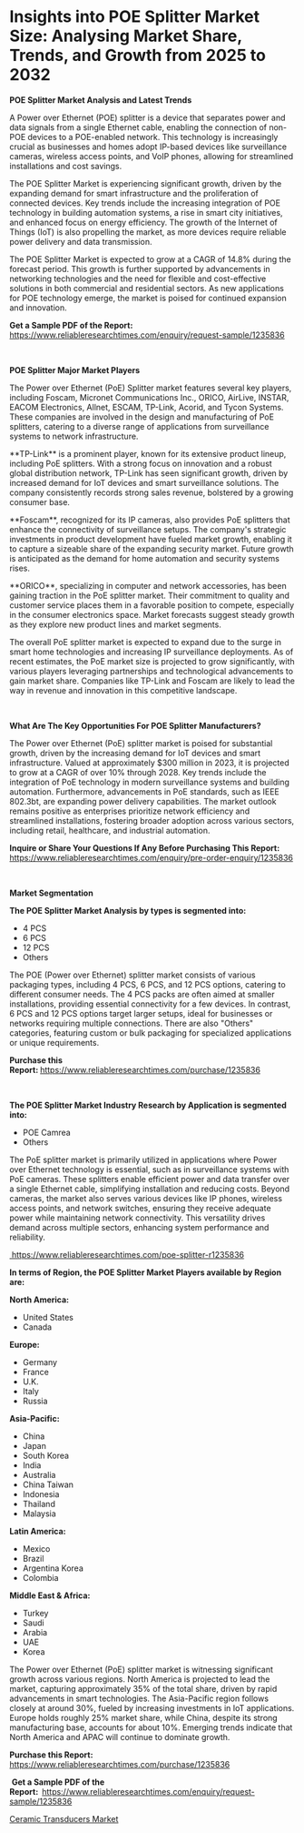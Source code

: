 <p><h1>Insights into POE Splitter Market Size: Analysing Market Share, Trends, and Growth from 2025 to 2032</h1></p><p><strong>POE Splitter Market Analysis and Latest Trends</strong></p>
<p><p>A Power over Ethernet (POE) splitter is a device that separates power and data signals from a single Ethernet cable, enabling the connection of non-POE devices to a POE-enabled network. This technology is increasingly crucial as businesses and homes adopt IP-based devices like surveillance cameras, wireless access points, and VoIP phones, allowing for streamlined installations and cost savings.</p><p>The POE Splitter Market is experiencing significant growth, driven by the expanding demand for smart infrastructure and the proliferation of connected devices. Key trends include the increasing integration of POE technology in building automation systems, a rise in smart city initiatives, and enhanced focus on energy efficiency. The growth of the Internet of Things (IoT) is also propelling the market, as more devices require reliable power delivery and data transmission.</p><p>The POE Splitter Market is expected to grow at a CAGR of 14.8% during the forecast period. This growth is further supported by advancements in networking technologies and the need for flexible and cost-effective solutions in both commercial and residential sectors. As new applications for POE technology emerge, the market is poised for continued expansion and innovation.</p></p>
<p><strong>Get a Sample PDF of the Report:&nbsp;</strong> <a href="https://www.reliableresearchtimes.com/enquiry/request-sample/1235836?utm_campaign=3311&utm_medium=2&utm_source=Github&utm_content=ia&utm_term=06042025&utm_id=poe-splitter">https://www.reliableresearchtimes.com/enquiry/request-sample/1235836</a></p>
<p>&nbsp;</p>
<p><strong>POE Splitter Major Market Players</strong></p>
<p><p>The Power over Ethernet (PoE) Splitter market features several key players, including Foscam, Micronet Communications Inc., ORICO, AirLive, INSTAR, EACOM Electronics, Allnet, ESCAM, TP-Link, Acorid, and Tycon Systems. These companies are involved in the design and manufacturing of PoE splitters, catering to a diverse range of applications from surveillance systems to network infrastructure.</p><p>**TP-Link** is a prominent player, known for its extensive product lineup, including PoE splitters. With a strong focus on innovation and a robust global distribution network, TP-Link has seen significant growth, driven by increased demand for IoT devices and smart surveillance solutions. The company consistently records strong sales revenue, bolstered by a growing consumer base.</p><p>**Foscam**, recognized for its IP cameras, also provides PoE splitters that enhance the connectivity of surveillance setups. The company's strategic investments in product development have fueled market growth, enabling it to capture a sizeable share of the expanding security market. Future growth is anticipated as the demand for home automation and security systems rises.</p><p>**ORICO**, specializing in computer and network accessories, has been gaining traction in the PoE splitter market. Their commitment to quality and customer service places them in a favorable position to compete, especially in the consumer electronics space. Market forecasts suggest steady growth as they explore new product lines and market segments.</p><p>The overall PoE splitter market is expected to expand due to the surge in smart home technologies and increasing IP surveillance deployments. As of recent estimates, the PoE market size is projected to grow significantly, with various players leveraging partnerships and technological advancements to gain market share. Companies like TP-Link and Foscam are likely to lead the way in revenue and innovation in this competitive landscape.</p></p>
<p>&nbsp;</p>
<p><strong>What Are The Key Opportunities For POE Splitter Manufacturers?</strong></p>
<p><p>The Power over Ethernet (PoE) splitter market is poised for substantial growth, driven by the increasing demand for IoT devices and smart infrastructure. Valued at approximately $300 million in 2023, it is projected to grow at a CAGR of over 10% through 2028. Key trends include the integration of PoE technology in modern surveillance systems and building automation. Furthermore, advancements in PoE standards, such as IEEE 802.3bt, are expanding power delivery capabilities. The market outlook remains positive as enterprises prioritize network efficiency and streamlined installations, fostering broader adoption across various sectors, including retail, healthcare, and industrial automation.</p></p>
<p><strong>Inquire or Share Your Questions If Any Before Purchasing This Report:</strong> <a href="https://www.reliableresearchtimes.com/enquiry/pre-order-enquiry/1235836?utm_campaign=3311&utm_medium=2&utm_source=Github&utm_content=ia&utm_term=06042025&utm_id=poe-splitter">https://www.reliableresearchtimes.com/enquiry/pre-order-enquiry/1235836</a></p>
<p>&nbsp;</p>
<p><strong>Market Segmentation</strong></p>
<p><strong>The POE Splitter Market Analysis by types is segmented into:</strong></p>
<p><ul><li>4 PCS</li><li>6 PCS</li><li>12 PCS</li><li>Others</li></ul></p>
<p><p>The POE (Power over Ethernet) splitter market consists of various packaging types, including 4 PCS, 6 PCS, and 12 PCS options, catering to different consumer needs. The 4 PCS packs are often aimed at smaller installations, providing essential connectivity for a few devices. In contrast, 6 PCS and 12 PCS options target larger setups, ideal for businesses or networks requiring multiple connections. There are also "Others" categories, featuring custom or bulk packaging for specialized applications or unique requirements.</p></p>
<p><strong>Purchase this Report:&nbsp;</strong><a href="https://www.reliableresearchtimes.com/purchase/1235836?utm_campaign=3311&utm_medium=2&utm_source=Github&utm_content=ia&utm_term=06042025&utm_id=poe-splitter">https://www.reliableresearchtimes.com/purchase/1235836</a></p>
<p>&nbsp;</p>
<p><strong>The POE Splitter Market Industry Research by Application is segmented into:</strong></p>
<p><ul><li>POE Camrea</li><li>Others</li></ul></p>
<p><p>The PoE splitter market is primarily utilized in applications where Power over Ethernet technology is essential, such as in surveillance systems with PoE cameras. These splitters enable efficient power and data transfer over a single Ethernet cable, simplifying installation and reducing costs. Beyond cameras, the market also serves various devices like IP phones, wireless access points, and network switches, ensuring they receive adequate power while maintaining network connectivity. This versatility drives demand across multiple sectors, enhancing system performance and reliability.</p></p>
<p><a href="https://www.reliableresearchtimes.com/poe-splitter-r1235836?utm_campaign=3311&utm_medium=2&utm_source=Github&utm_content=ia&utm_term=06042025&utm_id=poe-splitter">&nbsp;https://www.reliableresearchtimes.com/poe-splitter-r1235836</a></p>
<p><strong>In terms of Region, the POE Splitter Market Players available by Region are:</strong></p>
<p>
    <p> <strong> North America: </strong>
        <ul>
            <li>United States</li>
            <li>Canada</li>
        </ul>
        </p> 
    <p> <strong> Europe: </strong>
        <ul>
            <li>Germany</li>
            <li>France</li>
            <li>U.K.</li>
            <li>Italy</li>
            <li>Russia</li>
        </ul>
        </p> 
    <p> <strong> Asia-Pacific: </strong>
        <ul>
            <li>China</li>
            <li>Japan</li>
            <li>South Korea</li>
            <li>India</li>
            <li>Australia</li>
            <li>China Taiwan</li>
            <li>Indonesia</li>
            <li>Thailand</li>
            <li>Malaysia</li>
        </ul>
        </p> 
    <p> <strong> Latin America: </strong>
        <ul>
            <li>Mexico</li>
            <li>Brazil</li>
            <li>Argentina Korea</li>
            <li>Colombia</li>
        </ul>
        </p> 
    <p> <strong> Middle East & Africa: </strong>
        <ul>
            <li>Turkey</li>
            <li>Saudi</li>
            <li>Arabia</li>
            <li>UAE</li>
            <li>Korea</li>
        </ul>
    </p>
    </p>
<p><p>The Power over Ethernet (PoE) splitter market is witnessing significant growth across various regions. North America is projected to lead the market, capturing approximately 35% of the total share, driven by rapid advancements in smart technologies. The Asia-Pacific region follows closely at around 30%, fueled by increasing investments in IoT applications. Europe holds roughly 25% market share, while China, despite its strong manufacturing base, accounts for about 10%. Emerging trends indicate that North America and APAC will continue to dominate growth.</p></p>
<p><strong>Purchase this Report: </strong><a href="https://www.reliableresearchtimes.com/purchase/1235836?utm_campaign=3311&utm_medium=2&utm_source=Github&utm_content=ia&utm_term=06042025&utm_id=poe-splitter">https://www.reliableresearchtimes.com/purchase/1235836</a></p>
<p>&nbsp;<strong>Get a Sample PDF of the Report:&nbsp;&nbsp;</strong><a href="https://www.reliableresearchtimes.com/enquiry/request-sample/1235836?utm_campaign=3311&utm_medium=2&utm_source=Github&utm_content=ia&utm_term=06042025&utm_id=poe-splitter">https://www.reliableresearchtimes.com/enquiry/request-sample/1235836</a></p>
<p><strong></strong></p>
<p><p><a href="https://github.com/cachuhashieb/Market-Research-Report-List-1/blob/main/ceramic-transducers-market.md?utm_campaign=3311&utm_medium=2&utm_source=Github&utm_content=ia&utm_term=06042025&utm_id=poe-splitter">Ceramic Transducers Market</a></p></p>